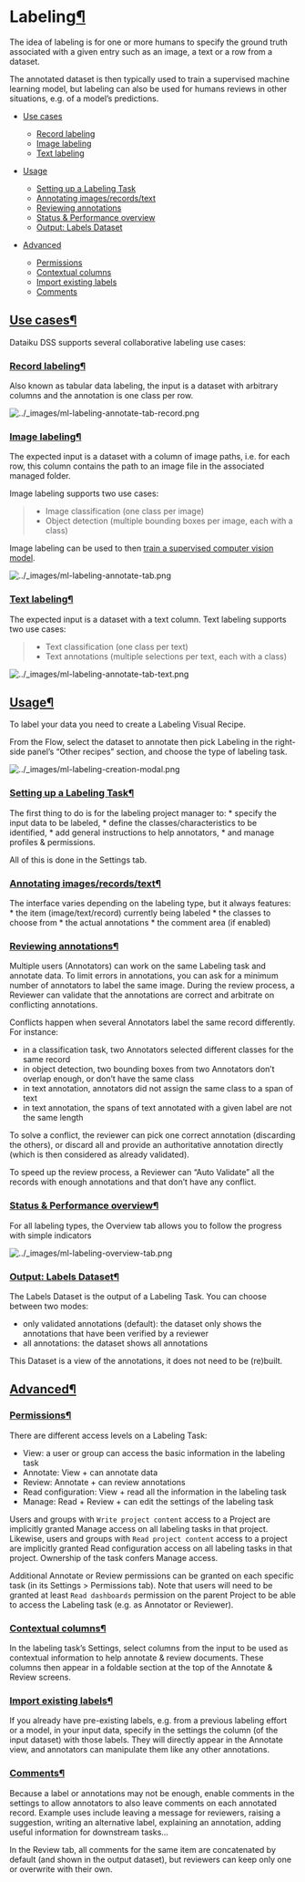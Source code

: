 Labeling[¶](#labeling "Permalink to this heading")
==================================================


The idea of labeling is for one or more humans to specify the ground truth associated with a given entry such as an image, a text or a row from a dataset.   

The annotated dataset is then typically used to train a supervised machine learning model, but labeling can also be used for humans reviews in other situations, e.g. of a model’s predictions.



* [Use cases](#use-cases)


	+ [Record labeling](#record-labeling)
	+ [Image labeling](#image-labeling)
	+ [Text labeling](#text-labeling)
* [Usage](#usage)


	+ [Setting up a Labeling Task](#setting-up-a-labeling-task)
	+ [Annotating images/records/text](#annotating-images-records-text)
	+ [Reviewing annotations](#reviewing-annotations)
	+ [Status \& Performance overview](#status-performance-overview)
	+ [Output: Labels Dataset](#output-labels-dataset)
* [Advanced](#advanced)


	+ [Permissions](#permissions)
	+ [Contextual columns](#contextual-columns)
	+ [Import existing labels](#import-existing-labels)
	+ [Comments](#comments)




[Use cases](#id1)[¶](#use-cases "Permalink to this heading")
------------------------------------------------------------


Dataiku DSS supports several collaborative labeling use cases:



### [Record labeling](#id2)[¶](#record-labeling "Permalink to this heading")


Also known as tabular data labeling, the input is a dataset with arbitrary columns and the annotation is one class per row.


![../_images/ml-labeling-annotate-tab-record.png](../_images/ml-labeling-annotate-tab-record.png)


### [Image labeling](#id3)[¶](#image-labeling "Permalink to this heading")


The expected input is a dataset with a column of image paths, i.e. for each row, this column contains the path to an image file in the associated managed folder.


Image labeling supports two use cases:



> * Image classification (one class per image)
> * Object detection (multiple bounding boxes per image, each with a class)


Image labeling can be used to then [train a supervised computer vision model](computer-vision/index.html).


![../_images/ml-labeling-annotate-tab.png](../_images/ml-labeling-annotate-tab.png)


### [Text labeling](#id4)[¶](#text-labeling "Permalink to this heading")


The expected input is a dataset with a text column. Text labeling supports two use cases:



> * Text classification (one class per text)
> * Text annotations (multiple selections per text, each with a class)


![../_images/ml-labeling-annotate-tab-text.png](../_images/ml-labeling-annotate-tab-text.png)



[Usage](#id5)[¶](#usage "Permalink to this heading")
----------------------------------------------------


To label your data you need to create a Labeling Visual Recipe.   

From the Flow, select the dataset to annotate then pick Labeling in the right\-side panel’s “Other recipes” section, and choose the type of labeling task.


![../_images/ml-labeling-creation-modal.png](../_images/ml-labeling-creation-modal.png)

### [Setting up a Labeling Task](#id6)[¶](#setting-up-a-labeling-task "Permalink to this heading")


The first thing to do is for the labeling project manager to:
\* specify the input data to be labeled,
\* define the classes/characteristics to be identified,
\* add general instructions to help annotators,
\* and manage profiles \& permissions.


All of this is done in the Settings tab.




### [Annotating images/records/text](#id7)[¶](#annotating-images-records-text "Permalink to this heading")


The interface varies depending on the labeling type, but it always features:
\* the item (image/text/record) currently being labeled
\* the classes to choose from
\* the actual annotations
\* the comment area (if enabled)




### [Reviewing annotations](#id8)[¶](#reviewing-annotations "Permalink to this heading")


Multiple users (Annotators) can work on the same Labeling task and annotate data. To limit errors in annotations, you can ask for a minimum number of annotators to label the same image.
During the review process, a Reviewer can validate that the annotations are correct and arbitrate on conflicting annotations.


Conflicts happen when several Annotators label the same record differently. For instance:


* in a classification task, two Annotators selected different classes for the same record
* in object detection, two bounding boxes from two Annotators don’t overlap enough, or don’t have the same class
* in text annotation, annotators did not assign the same class to a span of text
* in text annotation, the spans of text annotated with a given label are not the same length


To solve a conflict, the reviewer can pick one correct annotation (discarding the others), or discard all and provide an authoritative annotation directly (which is then considered as already validated).


To speed up the review process, a Reviewer can “Auto Validate” all the records with enough annotations and that don’t have any conflict.




### [Status \& Performance overview](#id9)[¶](#status-performance-overview "Permalink to this heading")


For all labeling types, the Overview tab allows you to follow the progress with simple indicators


![../_images/ml-labeling-overview-tab.png](../_images/ml-labeling-overview-tab.png)


### [Output: Labels Dataset](#id10)[¶](#output-labels-dataset "Permalink to this heading")


The Labels Dataset is the output of a Labeling Task. You can choose between two modes:


* only validated annotations (default): the dataset only shows the annotations that have been verified by a reviewer
* all annotations: the dataset shows all annotations


This Dataset is a view of the annotations, it does not need to be (re)built.





[Advanced](#id11)[¶](#advanced "Permalink to this heading")
-----------------------------------------------------------



### [Permissions](#id12)[¶](#permissions "Permalink to this heading")


There are different access levels on a Labeling Task:


* View: a user or group can access the basic information in the labeling task
* Annotate: View \+ can annotate data
* Review: Annotate \+ can review annotations
* Read configuration: View \+ read all the information in the labeling task
* Manage: Read \+ Review \+ can edit the settings of the labeling task


Users and groups with `Write project content` access to a Project are implicitly granted Manage access on all labeling tasks in that project. Likewise, users and groups with `Read project content` access to a project are implicitly granted Read configuration access on all labeling tasks in that project.
Ownership of the task confers Manage access.


Additional Annotate or Review permissions can be granted on each specific task (in its Settings \> Permissions tab). Note that users will need to be granted at least `Read dashboards` permission on the parent Project to be able to access the Labeling task (e.g. as Annotator or Reviewer).




### [Contextual columns](#id13)[¶](#contextual-columns "Permalink to this heading")


In the labeling task’s Settings, select columns from the input to be used as contextual information to help annotate \& review documents. These columns then appear in a foldable section at the top of the Annotate \& Review screens.




### [Import existing labels](#id14)[¶](#import-existing-labels "Permalink to this heading")


If you already have pre\-existing labels, e.g. from a previous labeling effort or a model, in your input data, specify in the settings the column (of the input dataset) with those labels. They will directly appear in the Annotate view, and annotators can manipulate them like any other annotations.




### [Comments](#id15)[¶](#comments "Permalink to this heading")


Because a label or annotations may not be enough, enable comments in the settings to allow annotators to also leave comments on each annotated record. Example uses include leaving a message for reviewers, raising a suggestion, writing an alternative label, explaining an annotation, adding useful information for downstream tasks…   

In the Review tab, all comments for the same item are concatenated by default (and shown in the output dataset), but reviewers can keep only one or overwrite with their own.